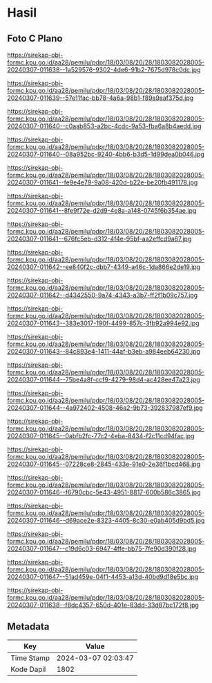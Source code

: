 # Hasil

## Foto C Plano

https://sirekap-obj-formc.kpu.go.id/aa28/pemilu/pdpr/18/03/08/20/28/1803082028005-20240307-011638--1a529576-9302-4de6-91b2-7675d978c0dc.jpg

https://sirekap-obj-formc.kpu.go.id/aa28/pemilu/pdpr/18/03/08/20/28/1803082028005-20240307-011639--57e11fac-bb78-4a6a-98b1-f89a9aaf375d.jpg

https://sirekap-obj-formc.kpu.go.id/aa28/pemilu/pdpr/18/03/08/20/28/1803082028005-20240307-011640--c0aab853-a2bc-4cdc-9a53-fba6a8b4aedd.jpg

https://sirekap-obj-formc.kpu.go.id/aa28/pemilu/pdpr/18/03/08/20/28/1803082028005-20240307-011640--08a952bc-9240-4bb6-b3d5-1d99dea0b046.jpg

https://sirekap-obj-formc.kpu.go.id/aa28/pemilu/pdpr/18/03/08/20/28/1803082028005-20240307-011641--fe9e4e79-9a08-420d-b22e-be20fb491178.jpg

https://sirekap-obj-formc.kpu.go.id/aa28/pemilu/pdpr/18/03/08/20/28/1803082028005-20240307-011641--8fe9f72e-d2d9-4e8a-a148-0745f6b354ae.jpg

https://sirekap-obj-formc.kpu.go.id/aa28/pemilu/pdpr/18/03/08/20/28/1803082028005-20240307-011641--676fc5eb-d312-4f4e-95bf-aa2effcd9a67.jpg

https://sirekap-obj-formc.kpu.go.id/aa28/pemilu/pdpr/18/03/08/20/28/1803082028005-20240307-011642--ee840f2c-dbb7-4349-a46c-1da866e2de19.jpg

https://sirekap-obj-formc.kpu.go.id/aa28/pemilu/pdpr/18/03/08/20/28/1803082028005-20240307-011642--d4342550-9a74-4343-a3b7-ff2f1b09c757.jpg

https://sirekap-obj-formc.kpu.go.id/aa28/pemilu/pdpr/18/03/08/20/28/1803082028005-20240307-011643--383e3017-190f-4499-857c-3fb92a994e92.jpg

https://sirekap-obj-formc.kpu.go.id/aa28/pemilu/pdpr/18/03/08/20/28/1803082028005-20240307-011643--84c893e4-1411-44af-b3eb-a984eeb64230.jpg

https://sirekap-obj-formc.kpu.go.id/aa28/pemilu/pdpr/18/03/08/20/28/1803082028005-20240307-011644--75be4a8f-ccf9-4279-98d4-ac428ee47a23.jpg

https://sirekap-obj-formc.kpu.go.id/aa28/pemilu/pdpr/18/03/08/20/28/1803082028005-20240307-011644--4a972402-4508-46a2-9b73-392837987ef9.jpg

https://sirekap-obj-formc.kpu.go.id/aa28/pemilu/pdpr/18/03/08/20/28/1803082028005-20240307-011645--0abfb2fc-77c2-4eba-8434-f2c11cd94fac.jpg

https://sirekap-obj-formc.kpu.go.id/aa28/pemilu/pdpr/18/03/08/20/28/1803082028005-20240307-011645--07228ce8-2845-433e-91e0-2e36f1bcd468.jpg

https://sirekap-obj-formc.kpu.go.id/aa28/pemilu/pdpr/18/03/08/20/28/1803082028005-20240307-011646--f6790cbc-5e43-4951-8817-600b586c3865.jpg

https://sirekap-obj-formc.kpu.go.id/aa28/pemilu/pdpr/18/03/08/20/28/1803082028005-20240307-011646--d69ace2e-8323-4405-8c30-e0ab405d9bd5.jpg

https://sirekap-obj-formc.kpu.go.id/aa28/pemilu/pdpr/18/03/08/20/28/1803082028005-20240307-011647--c19d6c03-6947-4ffe-bb75-7fe90d390f28.jpg

https://sirekap-obj-formc.kpu.go.id/aa28/pemilu/pdpr/18/03/08/20/28/1803082028005-20240307-011647--51ad459e-04f1-4453-a13d-40bd9d18e5bc.jpg

https://sirekap-obj-formc.kpu.go.id/aa28/pemilu/pdpr/18/03/08/20/28/1803082028005-20240307-011638--f8dc4357-650d-401e-83dd-33d87bc172f8.jpg


## Metadata

| Key        | Value               |
| ---------- | ------------------- |
| Time Stamp | 2024-03-07 02:03:47 |
| Kode Dapil | 1802                |




